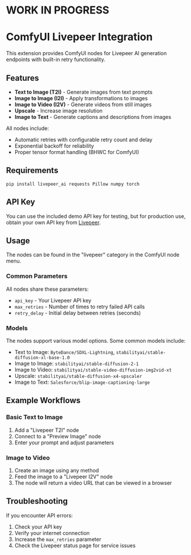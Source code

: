 # WORK IN PROGRESS











# ComfyUI Livepeer Integration

This extension provides ComfyUI nodes for Livepeer AI generation endpoints with built-in retry functionality.

## Features

- **Text to Image (T2I)** - Generate images from text prompts
- **Image to Image (I2I)** - Apply transformations to images
- **Image to Video (I2V)** - Generate videos from still images
- **Upscale** - Increase image resolution
- **Image to Text** - Generate captions and descriptions from images

All nodes include:
- Automatic retries with configurable retry count and delay
- Exponential backoff for reliability
- Proper tensor format handling (BHWC for ComfyUI)

## Requirements

```
pip install livepeer_ai requests Pillow numpy torch
```

## API Key

You can use the included demo API key for testing, but for production use, obtain your own API key from [Livepeer](https://livepeer.studio).

## Usage

The nodes can be found in the "livepeer" category in the ComfyUI node menu.

### Common Parameters

All nodes share these parameters:
- `api_key` - Your Livepeer API key
- `max_retries` - Number of times to retry failed API calls
- `retry_delay` - Initial delay between retries (seconds)

### Models

The nodes support various model options. Some common models include:

- Text to Image: `ByteDance/SDXL-Lightning`, `stabilityai/stable-diffusion-xl-base-1.0`
- Image to Image: `stabilityai/stable-diffusion-2-1`
- Image to Video: `stabilityai/stable-video-diffusion-img2vid-xt`
- Upscale: `stabilityai/stable-diffusion-x4-upscaler`
- Image to Text: `Salesforce/blip-image-captioning-large`

## Example Workflows

### Basic Text to Image
1. Add a "Livepeer T2I" node
2. Connect to a "Preview Image" node
3. Enter your prompt and adjust parameters

### Image to Video
1. Create an image using any method
2. Feed the image to a "Livepeer I2V" node
3. The node will return a video URL that can be viewed in a browser

## Troubleshooting

If you encounter API errors:
1. Check your API key
2. Verify your internet connection
3. Increase the `max_retries` parameter
4. Check the Livepeer status page for service issues 